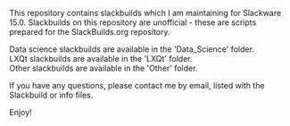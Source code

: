 This repository contains slackbuilds which I am maintaining for Slackware 15.0. Slackbuilds on this repository are unofficial - these are scripts prepared for the SlackBuilds.org repository.

Data science slackbuilds are available in the 'Data_Science' folder.  
LXQt slackbuilds are available in the 'LXQt' folder.  
Other slackbuilds are available in the 'Other' folder.  

If you have any questions, please contact me by email, listed with the Slackbuild or info files.

Enjoy!
